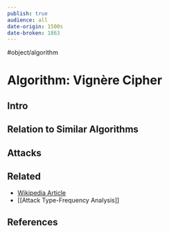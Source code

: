 ```yaml
---
publish: true
audience: all
date-origin: 1500s
date-broken: 1863
---
```

#object/algorithm
# Algorithm: Vignère Cipher
## Intro

## Relation to Similar Algorithms

## Attacks

## Related
- [Wikipedia Article](https://en.wikipedia.org/wiki/Vigen%C3%A8re_cipher)
- [[Attack Type-Frequency Analysis]]

## References 